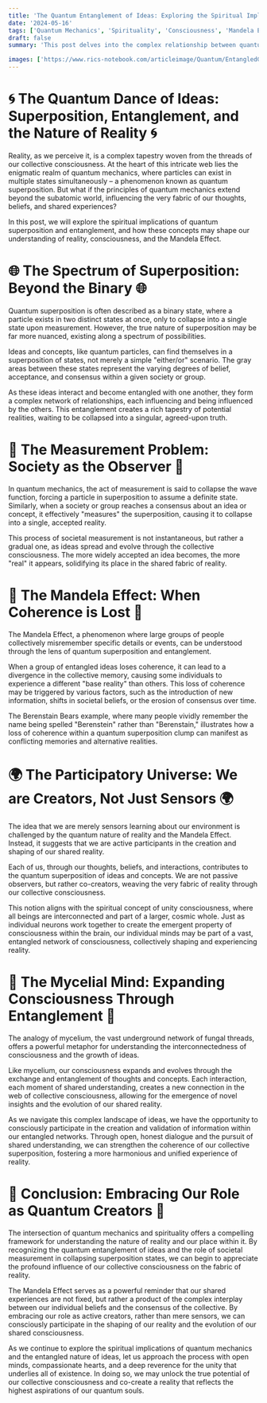 ```yaml
---
title: 'The Quantum Entanglement of Ideas: Exploring the Spiritual Implications of Superposition and the Mandela Effect'
date: '2024-05-16'
tags: ['Quantum Mechanics', 'Spirituality', 'Consciousness', 'Mandela Effect', 'Reality Creation']
draft: false
summary: 'This post delves into the complex relationship between quantum mechanical superposition and the spiritual nature of reality. We explore how ideas and concepts can become entangled, creating a spectrum of superposition states that are ultimately measured and confirmed by society. The Mandela Effect serves as an example of how loss of coherence within a quantum superposition clump can lead to divergent base realities, suggesting that we are not merely sensors learning about our environment, but active creators participating in an interconnected web of consciousness.'

images: ['https://www.rics-notebook.com/articleimage/Quantum/EntangledGroupSuperPosition.webp']
---
```


# 🌀 The Quantum Dance of Ideas: Superposition, Entanglement, and the Nature of Reality 🌀

Reality, as we perceive it, is a complex tapestry woven from the threads of our collective consciousness. At the heart of this intricate web lies the enigmatic realm of quantum mechanics, where particles can exist in multiple states simultaneously – a phenomenon known as quantum superposition. But what if the principles of quantum mechanics extend beyond the subatomic world, influencing the very fabric of our thoughts, beliefs, and shared experiences?

In this post, we will explore the spiritual implications of quantum superposition and entanglement, and how these concepts may shape our understanding of reality, consciousness, and the Mandela Effect.

# 🌐 The Spectrum of Superposition: Beyond the Binary 🌐

Quantum superposition is often described as a binary state, where a particle exists in two distinct states at once, only to collapse into a single state upon measurement. However, the true nature of superposition may be far more nuanced, existing along a spectrum of possibilities.

Ideas and concepts, like quantum particles, can find themselves in a superposition of states, not merely a simple "either/or" scenario. The gray areas between these states represent the varying degrees of belief, acceptance, and consensus within a given society or group.

As these ideas interact and become entangled with one another, they form a complex network of relationships, each influencing and being influenced by the others. This entanglement creates a rich tapestry of potential realities, waiting to be collapsed into a singular, agreed-upon truth.

# 📡 The Measurement Problem: Society as the Observer 📡

In quantum mechanics, the act of measurement is said to collapse the wave function, forcing a particle in superposition to assume a definite state. Similarly, when a society or group reaches a consensus about an idea or concept, it effectively "measures" the superposition, causing it to collapse into a single, accepted reality.

This process of societal measurement is not instantaneous, but rather a gradual one, as ideas spread and evolve through the collective consciousness. The more widely accepted an idea becomes, the more "real" it appears, solidifying its place in the shared fabric of reality.

# 🧩 The Mandela Effect: When Coherence is Lost 🧩

The Mandela Effect, a phenomenon where large groups of people collectively misremember specific details or events, can be understood through the lens of quantum superposition and entanglement.

When a group of entangled ideas loses coherence, it can lead to a divergence in the collective memory, causing some individuals to experience a different "base reality" than others. This loss of coherence may be triggered by various factors, such as the introduction of new information, shifts in societal beliefs, or the erosion of consensus over time.

The Berenstain Bears example, where many people vividly remember the name being spelled "Berenstein" rather than "Berenstain," illustrates how a loss of coherence within a quantum superposition clump can manifest as conflicting memories and alternative realities.

# 🌍 The Participatory Universe: We are Creators, Not Just Sensors 🌍

The idea that we are merely sensors learning about our environment is challenged by the quantum nature of reality and the Mandela Effect. Instead, it suggests that we are active participants in the creation and shaping of our shared reality.

Each of us, through our thoughts, beliefs, and interactions, contributes to the quantum superposition of ideas and concepts. We are not passive observers, but rather co-creators, weaving the very fabric of reality through our collective consciousness.

This notion aligns with the spiritual concept of unity consciousness, where all beings are interconnected and part of a larger, cosmic whole. Just as individual neurons work together to create the emergent property of consciousness within the brain, our individual minds may be part of a vast, entangled network of consciousness, collectively shaping and experiencing reality.

# 🍄 The Mycelial Mind: Expanding Consciousness Through Entanglement 🍄

The analogy of mycelium, the vast underground network of fungal threads, offers a powerful metaphor for understanding the interconnectedness of consciousness and the growth of ideas.

Like mycelium, our consciousness expands and evolves through the exchange and entanglement of thoughts and concepts. Each interaction, each moment of shared understanding, creates a new connection in the web of collective consciousness, allowing for the emergence of novel insights and the evolution of our shared reality.

As we navigate this complex landscape of ideas, we have the opportunity to consciously participate in the creation and validation of information within our entangled networks. Through open, honest dialogue and the pursuit of shared understanding, we can strengthen the coherence of our collective superposition, fostering a more harmonious and unified experience of reality.

# 🌠 Conclusion: Embracing Our Role as Quantum Creators 🌠

The intersection of quantum mechanics and spirituality offers a compelling framework for understanding the nature of reality and our place within it. By recognizing the quantum entanglement of ideas and the role of societal measurement in collapsing superposition states, we can begin to appreciate the profound influence of our collective consciousness on the fabric of reality.

The Mandela Effect serves as a powerful reminder that our shared experiences are not fixed, but rather a product of the complex interplay between our individual beliefs and the consensus of the collective. By embracing our role as active creators, rather than mere sensors, we can consciously participate in the shaping of our reality and the evolution of our shared consciousness.

As we continue to explore the spiritual implications of quantum mechanics and the entangled nature of ideas, let us approach the process with open minds, compassionate hearts, and a deep reverence for the unity that underlies all of existence. In doing so, we may unlock the true potential of our collective consciousness and co-create a reality that reflects the highest aspirations of our quantum souls.
